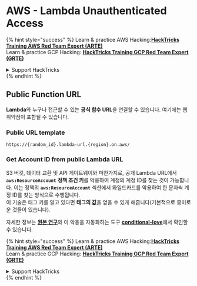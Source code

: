 # AWS - Lambda Unauthenticated Access

{% hint style="success" %}
Learn & practice AWS Hacking:<img src="../../../.gitbook/assets/image (1).png" alt="" data-size="line">[**HackTricks Training AWS Red Team Expert (ARTE)**](https://training.hacktricks.xyz/courses/arte)<img src="../../../.gitbook/assets/image (1).png" alt="" data-size="line">\
Learn & practice GCP Hacking: <img src="../../../.gitbook/assets/image (2).png" alt="" data-size="line">[**HackTricks Training GCP Red Team Expert (GRTE)**<img src="../../../.gitbook/assets/image (2).png" alt="" data-size="line">](https://training.hacktricks.xyz/courses/grte)

<details>

<summary>Support HackTricks</summary>

* Check the [**subscription plans**](https://github.com/sponsors/carlospolop)!
* **Join the** 💬 [**Discord group**](https://discord.gg/hRep4RUj7f) or the [**telegram group**](https://t.me/peass) or **follow** us on **Twitter** 🐦 [**@hacktricks\_live**](https://twitter.com/hacktricks\_live)**.**
* **Share hacking tricks by submitting PRs to the** [**HackTricks**](https://github.com/carlospolop/hacktricks) and [**HackTricks Cloud**](https://github.com/carlospolop/hacktricks-cloud) github repos.

</details>
{% endhint %}

## Public Function URL

**Lambda**와 누구나 접근할 수 있는 **공식 함수 URL**을 연결할 수 있습니다. 여기에는 웹 취약점이 포함될 수 있습니다.

### Public URL template
```
https://{random_id}.lambda-url.{region}.on.aws/
```
### Get Account ID from public Lambda URL

S3 버킷, 데이터 교환 및 API 게이트웨이와 마찬가지로, 공개 Lambda URL에서 **`aws:ResourceAccount`** **정책 조건 키**를 악용하여 계정의 계정 ID를 찾는 것이 가능합니다. 이는 정책의 **`aws:ResourceAccount`** 섹션에서 와일드카드를 악용하여 한 문자씩 계정 ID를 찾는 방식으로 수행됩니다.\
이 기술은 태그 키를 알고 있다면 **태그의 값**을 얻을 수 있게 해줍니다(기본적으로 흥미로운 것들이 있습니다).

자세한 정보는 [**원본 연구**](https://blog.plerion.com/conditional-love-for-aws-metadata-enumeration/)와 이 악용을 자동화하는 도구 [**conditional-love**](https://github.com/plerionhq/conditional-love/)에서 확인할 수 있습니다.

{% hint style="success" %}
Learn & practice AWS Hacking:<img src="../../../.gitbook/assets/image (1).png" alt="" data-size="line">[**HackTricks Training AWS Red Team Expert (ARTE)**](https://training.hacktricks.xyz/courses/arte)<img src="../../../.gitbook/assets/image (1).png" alt="" data-size="line">\
Learn & practice GCP Hacking: <img src="../../../.gitbook/assets/image (2).png" alt="" data-size="line">[**HackTricks Training GCP Red Team Expert (GRTE)**<img src="../../../.gitbook/assets/image (2).png" alt="" data-size="line">](https://training.hacktricks.xyz/courses/grte)

<details>

<summary>Support HackTricks</summary>

* Check the [**subscription plans**](https://github.com/sponsors/carlospolop)!
* **Join the** 💬 [**Discord group**](https://discord.gg/hRep4RUj7f) or the [**telegram group**](https://t.me/peass) or **follow** us on **Twitter** 🐦 [**@hacktricks\_live**](https://twitter.com/hacktricks\_live)**.**
* **Share hacking tricks by submitting PRs to the** [**HackTricks**](https://github.com/carlospolop/hacktricks) and [**HackTricks Cloud**](https://github.com/carlospolop/hacktricks-cloud) github repos.

</details>
{% endhint %}
